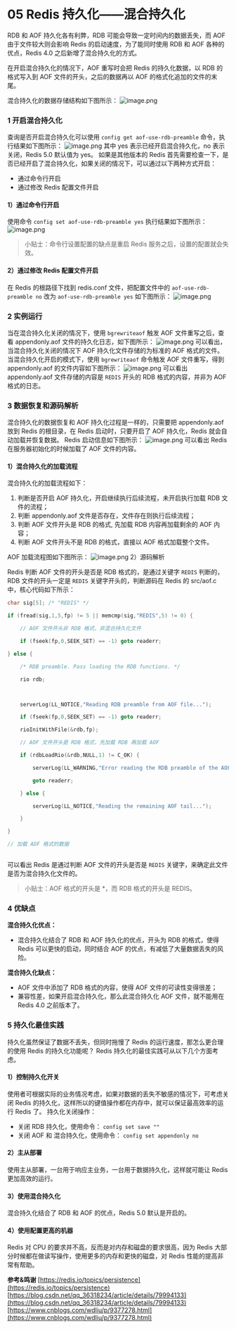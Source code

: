 # 05 Redis 持久化——混合持久化

RDB 和 AOF 持久化各有利弊，RDB 可能会导致一定时间内的数据丢失，而 AOF 由于文件较大则会影响 Redis 的启动速度，为了能同时使用 RDB 和 AOF 各种的优点，Redis 4.0 之后新增了混合持久化的方式。

在开启混合持久化的情况下，AOF 重写时会把 Redis 的持久化数据，以 RDB 的格式写入到 AOF 文件的开头，之后的数据再以 AOF 的格式化追加的文件的末尾。

混合持久化的数据存储结构如下图所示： ![image.png](assets/2020-02-24-122549.png)

### 1 开启混合持久化

查询是否开启混合持久化可以使用 `config get aof-use-rdb-preamble` 命令，执行结果如下图所示： ![image.png](assets/2020-02-24-122552.png) 其中 yes 表示已经开启混合持久化，no 表示关闭，Redis 5.0 默认值为 yes。 如果是其他版本的 Redis 首先需要检查一下，是否已经开启了混合持久化，如果关闭的情况下，可以通过以下两种方式开启：

- 通过命令行开启
- 通过修改 Redis 配置文件开启

#### 1）通过命令行开启

使用命令 `config set aof-use-rdb-preamble yes` 执行结果如下图所示： ![image.png](assets/2020-02-24-122553.png)

> 小贴士：命令行设置配置的缺点是重启 Redis 服务之后，设置的配置就会失效。

#### 2）通过修改 Redis 配置文件开启

在 Redis 的根路径下找到 redis.conf 文件，把配置文件中的 `aof-use-rdb-preamble no` 改为 `aof-use-rdb-preamble yes` 如下图所示： ![image.png](assets/2020-02-24-122555.png)

### 2 实例运行

当在混合持久化关闭的情况下，使用 `bgrewriteaof` 触发 AOF 文件重写之后，查看 appendonly.aof 文件的持久化日志，如下图所示： ![image.png](assets/2020-02-24-122556.png) 可以看出，当混合持久化关闭的情况下 AOF 持久化文件存储的为标准的 AOF 格式的文件。 当混合持久化开启的模式下，使用 `bgrewriteaof` 命令触发 AOF 文件重写，得到 appendonly.aof 的文件内容如下图所示： ![image.png](assets/2020-02-24-122557.png) 可以看出 appendonly.aof 文件存储的内容是 `REDIS` 开头的 RDB 格式的内容，并非为 AOF 格式的日志。

### 3 数据恢复和源码解析

混合持久化的数据恢复和 AOF 持久化过程是一样的，只需要把 appendonly.aof 放到 Redis 的根目录，在 Redis 启动时，只要开启了 AOF 持久化，Redis 就会自动加载并恢复数据。 Redis 启动信息如下图所示： ![image.png](assets/2020-02-24-122558.png) 可以看出 Redis 在服务器初始化的时候加载了 AOF 文件的内容。

#### 1）混合持久化的加载流程

混合持久化的加载流程如下：

1. 判断是否开启 AOF 持久化，开启继续执行后续流程，未开启执行加载 RDB 文件的流程；
1. 判断 appendonly.aof 文件是否存在，文件存在则执行后续流程；
1. 判断 AOF 文件开头是 RDB 的格式, 先加载 RDB 内容再加载剩余的 AOF 内容；
1. 判断 AOF 文件开头不是 RDB 的格式，直接以 AOF 格式加载整个文件。

AOF 加载流程图如下图所示： ![image.png](assets/2020-02-24-122601.png) 2）源码解析

Redis 判断 AOF 文件的开头是否是 RDB 格式的，是通过关键字 `REDIS` 判断的，RDB 文件的开头一定是 `REDIS` 关键字开头的，判断源码在 Redis 的 src/aof.c 中，核心代码如下所示：

```c
char sig[5]; /* "REDIS" */

if (fread(sig,1,5,fp) != 5 || memcmp(sig,"REDIS",5) != 0) {

    // AOF 文件开头非 RDB 格式，非混合持久化文件

    if (fseek(fp,0,SEEK_SET) == -1) goto readerr;

} else {

    /* RDB preamble. Pass loading the RDB functions. */

    rio rdb;



    serverLog(LL_NOTICE,"Reading RDB preamble from AOF file...");

    if (fseek(fp,0,SEEK_SET) == -1) goto readerr;

    rioInitWithFile(&rdb,fp);

    // AOF 文件开头是 RDB 格式，先加载 RDB 再加载 AOF

    if (rdbLoadRio(&rdb,NULL,1) != C_OK) {

        serverLog(LL_WARNING,"Error reading the RDB preamble of the AOF file, AOF loading aborted");

        goto readerr;

    } else {

        serverLog(LL_NOTICE,"Reading the remaining AOF tail...");

    }

}

// 加载 AOF 格式的数据



```

可以看出 Redis 是通过判断 AOF 文件的开头是否是 `REDIS` 关键字，来确定此文件是否为混合持久化文件的。

> 小贴士：AOF 格式的开头是 \*，而 RDB 格式的开头是 REDIS。

### 4 优缺点

**混合持久化优点：**

- 混合持久化结合了 RDB 和 AOF 持久化的优点，开头为 RDB 的格式，使得 Redis 可以更快的启动，同时结合 AOF 的优点，有减低了大量数据丢失的风险。

**混合持久化缺点：**

- AOF 文件中添加了 RDB 格式的内容，使得 AOF 文件的可读性变得很差；
- 兼容性差，如果开启混合持久化，那么此混合持久化 AOF 文件，就不能用在 Redis 4.0 之前版本了。

### 5 持久化最佳实践

持久化虽然保证了数据不丢失，但同时拖慢了 Redis 的运行速度，那怎么更合理的使用 Redis 的持久化功能呢？ Redis 持久化的最佳实践可从以下几个方面考虑。

#### 1）控制持久化开关

使用者可根据实际的业务情况考虑，如果对数据的丢失不敏感的情况下，可考虑关闭 Redis 的持久化，这样所以的键值操作都在内存中，就可以保证最高效率的运行 Redis 了。 持久化关闭操作：

- 关闭 RDB 持久化，使用命令： `config set save ""`
- 关闭 AOF 和 混合持久化，使用命令： `config set appendonly no`

#### 2）主从部署

使用主从部署，一台用于响应主业务，一台用于数据持久化，这样就可能让 Redis 更加高效的运行。

#### 3）使用混合持久化

混合持久化结合了 RDB 和 AOF 的优点，Redis 5.0 默认是开启的。

#### 4）使用配置更高的机器

Redis 对 CPU 的要求并不高，反而是对内存和磁盘的要求很高，因为 Redis 大部分时候都在做读写操作，使用更多的内存和更快的磁盘，对 Redis 性能的提高非常有帮助。

**参考&鸣谢** [https://redis.io/topics/persistence](https://redis.io/topics/persistence) [https://blog.csdn.net/qq_36318234/article/details/79994133](https://blog.csdn.net/qq_36318234/article/details/79994133) [https://www.cnblogs.com/wdliu/p/9377278.html](https://www.cnblogs.com/wdliu/p/9377278.html)
